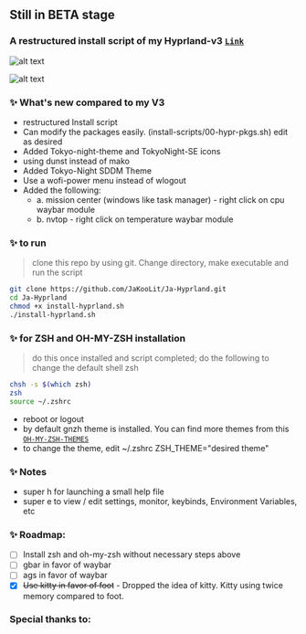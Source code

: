 ## Still in BETA stage

### A restructured install script of my Hyprland-v3 [`Link`](https://github.com/JaKooLit/Hyprland-v3)

![alt text](https://github.com/JaKooLit/Ja-Hyprland/blob/main/screenshots/Sample-Tokyo-waybar.png "Default")

![alt text](https://github.com/JaKooLit/Ja-Hyprland/blob/main/screenshots/basic-questions2answer.png "Default")

### ✨  What's new compared to my V3

- restructured Install script
-  Can modify the packages easily. (install-scripts/00-hypr-pkgs.sh) edit as desired
-  Added Tokyo-night-theme and TokyoNight-SE icons
-  using dunst instead of mako
-  Added Tokyo-Night SDDM Theme 
-  Use a wofi-power menu instead of wlogout
-  Added the following: 
    - a. mission center (windows like task manager) - right click on cpu waybar module
    - b. nvtop - right click on temperature waybar module

### ✨ to run
> clone this repo by using git. Change directory, make executable and run the script
```bash
git clone https://github.com/JaKooLit/Ja-Hyprland.git
cd Ja-Hyprland
chmod +x install-hyprland.sh
./install-hyprland.sh
```
### ✨ for ZSH and OH-MY-ZSH installation
> do this once installed and script completed; do the following to change the default shell zsh
```bash
chsh -s $(which zsh)
zsh
source ~/.zshrc
```
- reboot or logout
- by default gnzh theme is installed. You can find more themes from this [`OH-MY-ZSH-THEMES`](https://github.com/ohmyzsh/ohmyzsh/wiki/Themes)
- to change the theme, edit ~/.zshrc ZSH_THEME="desired theme"

### ✨ Notes
- super h for launching a small help file
- super e to view / edit settings, monitor, keybinds, Environment Variables, etc

### ✨ Roadmap:
- [ ] Install zsh and oh-my-zsh without necessary steps above
- [ ] gbar in favor of waybar
- [ ] ags in favor of waybar
- [X] ~~Use kitty in favor of foot~~ - Dropped the idea of kitty. Kitty using twice memory compared to foot.

### Special thanks to: